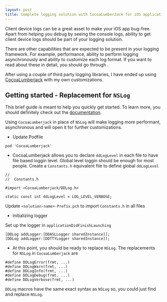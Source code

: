 ```yaml
---
layout: post
title: Complete logging solution with CocoaLumberJack for iOS applications - I
---
```


Client device logs can be a great asset to make your iOS app bug-free. Apart from helping you debug by seeing the console logs, ability to get client device logs should be part of your logging solution.

There are other capabilities that are expected to be present in your logging framework. For example, performance, ability to perform logging asynchronously and ability to customize each log format. If you want to read about these in detail, you should go through []().

After using a couple of third party logging libraries, I have ended up using [CocoaLumberjack]() with my own customizations. 

## Getting started - Replacement for `NSLog`
This brief guide is meant to help you quickly get started. To learn more, you should definitely check out the [documentation](https://github.com/CocoaLumberjack/CocoaLumberjack).

Using `CocoaLumberjack` in place of `NSLog` will make logging more performant, asynchronous and will open it for further customizations.

* Update Podfile
```
pod 'CocoaLumberjack'
```

* CocoaLumberjack allows you to declare `ddLogLevel` in each file to have file based loggin level. Global level loggin should be enough for most people. 
Create a `Constants.h` equivalent file to define global `ddLogLevel`

```
//
//  Constants.h

#import <CocoaLumberjack/DDLog.h>

static const int ddLogLevel = LOG_LEVEL_VERBOSE;
```

Update `<solution-name>-Prefix.pch` to import `Constants.h` in all files

* Initializing logger

Set up the logger in `applicationDidFinishLaunching`

```
[DDLog addLogger:[DDASLLogger sharedInstance]];
[DDLog addLogger:[DDTTYLogger sharedInstance]];
```

* At this point, you should be ready to replace `NSLog`. The replacements for `NSLog` in `CocoaLumberjack` are 

```
#define DDLogError(frmt, ...)
#define DDLogWarn(frmt, ...)
#define DDLogInfo(frmt, ...)
#define DDLogDebug(frmt, ...)
#define DDLogVerbose(frmt, ...)
```

`DDLog` macros have the same exact syntax as `NSLog` so, you could just find and replace `NSLog`.


